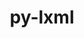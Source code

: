 ---
title: "py-lxml"
layout: cache
categories: [package, develop-2023-05-18]
meta: {"versions": ["4.9.1"], "compilers": ["gcc@=11.1.0"], "oss": ["ubuntu20.04"], "platforms": ["linux"], "targets": ["ppc64le", "x86_64_v3"], "stacks": ["data-vis-sdk", "e4s", "e4s-power", "root"], "num_specs": 10, "num_specs_by_stack": {"e4s-power": 3, "root": 10, "data-vis-sdk": 4, "e4s": 3}}
spec_details: [{"hash": "gogwhmblt7crashvcg2nc2pl4znigo5e", "compiler": "gcc@=11.1.0", "versions": ["4.9.1"], "os": "ubuntu20.04", "platform": "linux", "target": "ppc64le", "variants": ["build_system=python_pip", "~cssselect", "~html5", "~htmlsoup"], "stacks": ["e4s-power", "root"], "size": "-", "tarball": "https://binaries.spack.io/develop-2023-05-18/build_cache/linux-ubuntu20.04-ppc64le/gcc-11.1.0/py-lxml-4.9.1/linux-ubuntu20.04-ppc64le-gcc-11.1.0-py-lxml-4.9.1-gogwhmblt7crashvcg2nc2pl4znigo5e.spack"}, {"hash": "uidfi7gyxw6oecf6sxzrr7c3dke5ecth", "compiler": "gcc@=11.1.0", "versions": ["4.9.1"], "os": "ubuntu20.04", "platform": "linux", "target": "ppc64le", "variants": ["build_system=python_pip", "~cssselect", "~html5", "~htmlsoup"], "stacks": ["e4s-power", "root"], "size": "-", "tarball": "https://binaries.spack.io/develop-2023-05-18/build_cache/linux-ubuntu20.04-ppc64le/gcc-11.1.0/py-lxml-4.9.1/linux-ubuntu20.04-ppc64le-gcc-11.1.0-py-lxml-4.9.1-uidfi7gyxw6oecf6sxzrr7c3dke5ecth.spack"}, {"hash": "6egne6eymzp7vaoh6rkxynjutsful64q", "compiler": "gcc@=11.1.0", "versions": ["4.9.1"], "os": "ubuntu20.04", "platform": "linux", "target": "ppc64le", "variants": ["build_system=python_pip", "~cssselect", "~html5", "~htmlsoup"], "stacks": ["e4s-power", "root"], "size": "-", "tarball": "https://binaries.spack.io/develop-2023-05-18/build_cache/linux-ubuntu20.04-ppc64le/gcc-11.1.0/py-lxml-4.9.1/linux-ubuntu20.04-ppc64le-gcc-11.1.0-py-lxml-4.9.1-6egne6eymzp7vaoh6rkxynjutsful64q.spack"}, {"hash": "nqae6wf3i7ba5ea3exg6evsf6iuupkpa", "compiler": "gcc@=11.1.0", "versions": ["4.9.1"], "os": "ubuntu20.04", "platform": "linux", "target": "x86_64_v3", "variants": ["build_system=python_pip", "~cssselect", "~html5", "~htmlsoup"], "stacks": ["data-vis-sdk", "root"], "size": "-", "tarball": "https://binaries.spack.io/develop-2023-05-18/build_cache/linux-ubuntu20.04-x86_64_v3/gcc-11.1.0/py-lxml-4.9.1/linux-ubuntu20.04-x86_64_v3-gcc-11.1.0-py-lxml-4.9.1-nqae6wf3i7ba5ea3exg6evsf6iuupkpa.spack"}, {"hash": "zlaqovfzzrxwlzok7l5h64y5drvugi7f", "compiler": "gcc@=11.1.0", "versions": ["4.9.1"], "os": "ubuntu20.04", "platform": "linux", "target": "x86_64_v3", "variants": ["build_system=python_pip", "~cssselect", "~html5", "~htmlsoup"], "stacks": ["data-vis-sdk", "root"], "size": "-", "tarball": "https://binaries.spack.io/develop-2023-05-18/build_cache/linux-ubuntu20.04-x86_64_v3/gcc-11.1.0/py-lxml-4.9.1/linux-ubuntu20.04-x86_64_v3-gcc-11.1.0-py-lxml-4.9.1-zlaqovfzzrxwlzok7l5h64y5drvugi7f.spack"}, {"hash": "bj3q75qqlkafdvtroljjswxgvscebeoj", "compiler": "gcc@=11.1.0", "versions": ["4.9.1"], "os": "ubuntu20.04", "platform": "linux", "target": "x86_64_v3", "variants": ["build_system=python_pip", "~cssselect", "~html5", "~htmlsoup"], "stacks": ["root", "e4s"], "size": "-", "tarball": "https://binaries.spack.io/develop-2023-05-18/build_cache/linux-ubuntu20.04-x86_64_v3/gcc-11.1.0/py-lxml-4.9.1/linux-ubuntu20.04-x86_64_v3-gcc-11.1.0-py-lxml-4.9.1-bj3q75qqlkafdvtroljjswxgvscebeoj.spack"}, {"hash": "qh65zo2nmvttkjycmt6fku7n3abhoxrh", "compiler": "gcc@=11.1.0", "versions": ["4.9.1"], "os": "ubuntu20.04", "platform": "linux", "target": "x86_64_v3", "variants": ["build_system=python_pip", "~cssselect", "~html5", "~htmlsoup"], "stacks": ["data-vis-sdk", "root"], "size": "-", "tarball": "https://binaries.spack.io/develop-2023-05-18/build_cache/linux-ubuntu20.04-x86_64_v3/gcc-11.1.0/py-lxml-4.9.1/linux-ubuntu20.04-x86_64_v3-gcc-11.1.0-py-lxml-4.9.1-qh65zo2nmvttkjycmt6fku7n3abhoxrh.spack"}, {"hash": "5ihvgycigeukbgav5wmnabfmqjmowuwl", "compiler": "gcc@=11.1.0", "versions": ["4.9.1"], "os": "ubuntu20.04", "platform": "linux", "target": "x86_64_v3", "variants": ["build_system=python_pip", "~cssselect", "~html5", "~htmlsoup"], "stacks": ["root", "e4s"], "size": "-", "tarball": "https://binaries.spack.io/develop-2023-05-18/build_cache/linux-ubuntu20.04-x86_64_v3/gcc-11.1.0/py-lxml-4.9.1/linux-ubuntu20.04-x86_64_v3-gcc-11.1.0-py-lxml-4.9.1-5ihvgycigeukbgav5wmnabfmqjmowuwl.spack"}, {"hash": "q7kxm22o27hoq6up5sloyirkr4mudnf5", "compiler": "gcc@=11.1.0", "versions": ["4.9.1"], "os": "ubuntu20.04", "platform": "linux", "target": "x86_64_v3", "variants": ["build_system=python_pip", "~cssselect", "~html5", "~htmlsoup"], "stacks": ["data-vis-sdk", "root"], "size": "-", "tarball": "https://binaries.spack.io/develop-2023-05-18/build_cache/linux-ubuntu20.04-x86_64_v3/gcc-11.1.0/py-lxml-4.9.1/linux-ubuntu20.04-x86_64_v3-gcc-11.1.0-py-lxml-4.9.1-q7kxm22o27hoq6up5sloyirkr4mudnf5.spack"}, {"hash": "d65wa7om577oxa5dek26umz4mv6u5eex", "compiler": "gcc@=11.1.0", "versions": ["4.9.1"], "os": "ubuntu20.04", "platform": "linux", "target": "x86_64_v3", "variants": ["build_system=python_pip", "~cssselect", "~html5", "~htmlsoup"], "stacks": ["root", "e4s"], "size": "-", "tarball": "https://binaries.spack.io/develop-2023-05-18/build_cache/linux-ubuntu20.04-x86_64_v3/gcc-11.1.0/py-lxml-4.9.1/linux-ubuntu20.04-x86_64_v3-gcc-11.1.0-py-lxml-4.9.1-d65wa7om577oxa5dek26umz4mv6u5eex.spack"}]
---